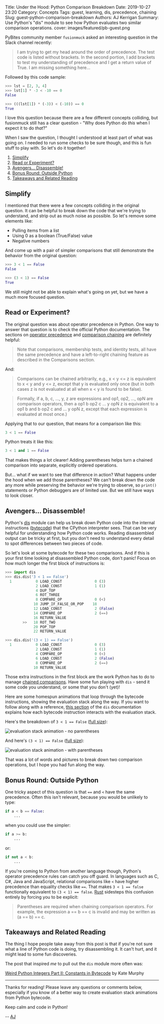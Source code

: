 Title: Under the Hood: Python Comparison Breakdown
Date: 2019-10-27 23:20
Category: Concepts
Tags: guest, learning, dis, precedence, chaining
Slug: guest-python-comparison-breakdown
Authors: AJ Kerrigan
Summary: Use Python's "dis" module to see how Python evaluates two similar comparison operations.
cover: images/featured/pb-guest.png

PyBites community member `fusionmuck` asked an interesting question in the Slack channel recently:

>I am trying to get my head around the order of precedence. The test code is listed without brackets. In the second portion, I add brackets to test my understanding of precedence and I get a return value of True. I am missing something here...

Followed by this code sample:

```python
>>> lst = [2, 3, 4] 
>>> lst[1] * -3 < -10 == 0 
False 

>>> (((lst[1]) * (-3)) < (-10)) == 0 
True
```

I love this question because there are a few different concepts colliding, but fusionmuck still has a clear question - "Why does Python do _this_ when I expect it to do _that_?"

When I saw the question, I thought I understood at least part of what was going on. I needed to run some checks to be sure though, and this is fun stuff to play with. So let's do it together!

1. [Simplify](#simplify)
1. [Read or Experiment?](#read-or-experiment)
1. [Avengers... Disassemble!](#avengers-disassemble)
1. [Bonus Round: Outside Python](#bonus-round-outside-python)
1. [Takeaways and Related Reading](#takeaways-and-related-reading)

## Simplify

I mentioned that there were a few concepts colliding in the original question. It can be helpful to break down the code that we're trying to understand, and strip out as much noise as possible. So let's remove some elements like:

* Pulling items from a list
* Using 0 as a boolean (True/False) value
* Negative numbers

And come up with a pair of simpler comparisons that still demonstrate the behavior from the original question:

```python
>>> 3 < 1 == False
False 

>>> (3 < 1) == False
True
```

We still might not be able to explain what's going on yet, but we have a much more focused question.

## Read or Experiment?

The original question was about operator precedence in Python. One way to answer that question is to check the official Python documentation. The sections on [operator precedence](https://docs.python.org/3/reference/expressions.html#operator-precedence) and [comparison chaining](https://docs.python.org/3/reference/expressions.html#comparisons) are definitely helpful:

>Note that comparisons, membership tests, and identity tests, all have the same precedence and have a left-to-right chaining feature as described in the Comparisons section.

And:

>Comparisons can be chained arbitrarily, e.g., x < y <= z is equivalent to x < y and y <= z, except that y is evaluated only once (but in both cases z is not evaluated at all when x < y is found to be false).

>Formally, if a, b, c, …, y, z are expressions and op1, op2, …, opN are comparison operators, then a op1 b op2 c ... y opN z is equivalent to a op1 b and b op2 c and ... y opN z, except that each expression is evaluated at most once.)

Applying that to our question, that means for a comparison like this:

```python
3 < 1 == False
```

Python treats it like this:

```python
3 < 1 and 1 == False
```

That makes things a lot clearer! Adding parentheses helps turn a chained comparison into separate, explicitly ordered operations.

But... what if we want to see that difference in action? What happens under the hood when we add those parentheses? We can't break down the code any more while preserving the behavior we're trying to observe, so `print()` statements or Python debuggers are of limited use. But we still have ways to look closer.

## Avengers... Disassemble!

Python's [dis](https://docs.python.org/3/library/dis.html) module can help us break down Python code into the internal instructions ([bytecode](https://docs.python.org/3/glossary.html#term-bytecode)) that the CPython interpreter sees. That can be very helpful for understanding how Python code works. Reading disassembled output can be tricky at first, but you don't need to understand every detail to spot differences between two pieces of code.

So let's look at some bytecode for these two comparisons. And if this is your first time looking at disassembled Python code, don't panic! Focus on how much longer the first block of instructions is:

```python
>>> import dis
>>> dis.dis('3 < 1 == False')
  1           0 LOAD_CONST               0 (3)
              2 LOAD_CONST               1 (1)
              4 DUP_TOP
              6 ROT_THREE
              8 COMPARE_OP               0 (<)
             10 JUMP_IF_FALSE_OR_POP    18
             12 LOAD_CONST               2 (False)
             14 COMPARE_OP               2 (==)
             16 RETURN_VALUE
        >>   18 ROT_TWO
             20 POP_TOP
             22 RETURN_VALUE

>>> dis.dis('(3 < 1) == False')
  1           0 LOAD_CONST               0 (3)
              2 LOAD_CONST               1 (1)
              4 COMPARE_OP               0 (<)
              6 LOAD_CONST               2 (False)
              8 COMPARE_OP               2 (==)
             10 RETURN_VALUE
```

Those extra instructions in the first block are the work Python has to do to manage [chained comparisons](https://docs.python.org/3/reference/expressions.html#comparisons). Have some fun playing with `dis` - send it some code you understand, or some that you don't (yet)!

Here are some homespun animations that loop through the bytecode instructions, showing the evaluation stack along the way. If you want to follow along with a reference, [this section](https://docs.python.org/3/library/dis.html#python-bytecode-instructions) of the `dis` documentation explains how each bytecode instruction interacts with the evaluation stack.

Here's the breakdown of `3 < 1 == False` ([full size]({filename}/images/comparison-anim-no-parens-full.gif)):

![evaluation stack animation - no parentheses]({filename}/images/comparison-anim-no-parens-small.gif)

And here's `(3 < 1) == False` ([full size]({filename}/images/comparison-anim-with-parens-full.gif)):

![evaluation stack animation - with parentheses]({filename}/images/comparison-anim-with-parens-small.gif)

That was a lot of words and pictures to break down two comparison operations, but I hope you had fun along the way.

## Bonus Round: Outside Python

One tricky aspect of this question is that `==` and `<` have the same precedence. Often this isn't relevant, because you would be unlikely to type:

```python
if a < b == False:
    ...
```

when you could use the simpler:

```python
if a >= b:
    ...
```

or:

```python
if not a < b:
    ...
```

If you're coming to Python from another language though, Python's operator precedence rules can catch you off guard. In languages such as C, C#, Java and JavaScript, relational comparisons like `<` have higher precedence than equality checks like `==`. That makes `3 < 1 == false` functionally equivalent to `(3 < 1) == false`. [Rust](https://doc.rust-lang.org/1.22.1/reference/expressions/operator-expr.html#comparison-operators) sidesteps this confusion entirely by forcing you to be explicit:

>Parentheses are required when chaining comparison operators. For example, the expression a == b == c is invalid and may be written as (a == b) == c.

## Takeaways and Related Reading

The thing I hope people take away from this post is that if you're not sure what a line of Python code is doing, try disassembling it. It can't hurt, and it might lead to some fun discoveries.

The post that inspired _me_ to pull out the `dis` module more often was:

[Weird Python Integers Part II: Constants in Bytecode](https://kate.io/blog/2017/08/24/python-constants-in-bytecode/) by Kate Murphy

---

Thanks for reading! Please leave any questions or comments below, especially if you know of a better way to create evaluation stack animations from Python bytecode.

Keep calm and code in Python!

-- [AJ](pages/guests.html#ajkerrigan)
